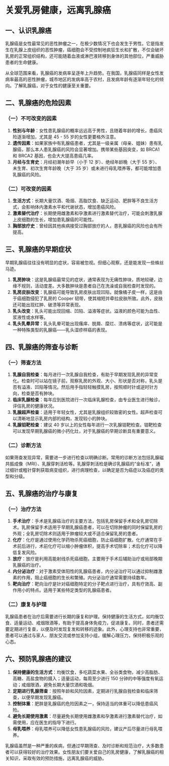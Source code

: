 # 关爱乳房健康，远离乳腺癌

## 一、认识乳腺癌
乳腺癌是女性最常见的恶性肿瘤之一，在极少数情况下也会发生于男性。它是指发生在乳腺上皮组织的恶性肿瘤，癌细胞会不受控制地疯狂生长和扩散，不仅会破坏乳房的正常组织结构，还可能随着血液或淋巴液转移到身体的其他部位，严重威胁患者的生命健康。

从全球范围来看，乳腺癌的发病率呈逐年上升趋势。在我国，乳腺癌同样是女性发病率最高的恶性肿瘤，城市地区的发病率高于农村，且发病年龄有逐渐年轻化的倾向。了解乳腺癌，对于女性的健康至关重要。

## 二、乳腺癌的危险因素
### （一）不可改变的因素
1. **性别与年龄**：女性患乳腺癌的概率远远高于男性，且随着年龄的增长，患癌风险逐渐增加，尤其是 45 - 55 岁的女性更要格外注意。
2. **遗传因素**：如果家族中有乳腺癌患者，尤其是一级亲属（母亲、姐妹）患有乳腺癌，那么本人患乳腺癌的风险会显著增加。携带某些基因突变，如 BRCA1 和 BRCA2 基因，也会大大提高患癌几率。
3. **月经与生育史**：月经初潮年龄早（小于 12 岁）、绝经年龄晚（大于 55 岁）、未生育、初次生育年龄晚（大于 35 岁）或未进行母乳喂养等，都可能增加患乳腺癌的风险。

### （二）可改变的因素
1. **生活方式**：长期大量饮酒、吸烟、高脂饮食、缺乏运动、肥胖等不良生活方式，会影响体内激素水平和代谢状态，增加患癌风险。
2. **激素替代治疗**：长期使用雌激素和孕激素进行激素替代治疗，可能会刺激乳腺上皮细胞的生长，增加患乳腺癌的可能性。
3. **胸部放疗史**：曾经因其他疾病接受过胸部放疗的人，患乳腺癌的风险也会有所提高。

## 三、乳腺癌的早期症状
早期乳腺癌往往没有明显的症状，容易被忽视。但细心观察，还是能发现一些蛛丝马迹。
1. **乳房肿块**：这是乳腺癌最常见的症状，通常表现为无痛性肿块，质地较硬，边缘不规则，活动度差。大多数肿块是患者自己在洗澡或自我检查时发现的。
2. **乳房皮肤改变**：乳腺癌可能导致乳房皮肤出现凹陷，就像橘子皮一样，这是由于癌细胞侵犯了乳房的 Cooper 韧带，使其缩短并牵拉皮肤所致。此外，皮肤还可能出现红肿、破溃等异常表现。
3. **乳头改变**：乳头可能出现回缩、凹陷、溢液等症状。溢液的颜色可能为血性、浆液性或水样等。
4. **乳头乳晕异常**：乳头乳晕可能出现瘙痒、脱屑、糜烂、溃疡等症状，这可能是一种特殊类型的乳腺癌——乳头湿疹样癌的表现。

## 四、乳腺癌的筛查与诊断
### （一）筛查方法
1. **乳腺自我检查**：每月进行一次乳腺自我检查，有助于早期发现乳房的异常变化。检查时可以站在镜子前，观察乳房的外观、大小、形状是否对称，乳头是否有溢液、凹陷等情况。然后用手指轻轻触摸乳房，按照顺时针或逆时针方向，检查是否有肿块。
2. **临床乳腺检查**：每年应到医院进行一次临床乳腺检查，由专业医生进行触诊，评估乳房的健康状况。
3. **乳腺超声检查**：适用于年轻女性，尤其是乳腺组织较致密的女性。超声检查可以清晰地显示乳房内部的结构，发现较小的肿块。
4. **乳腺钼靶检查**：建议 40 岁以上的女性每年进行一次乳腺钼靶检查。钼靶检查可以发现早期乳腺癌的微小钙化灶，对于乳腺癌的早期诊断具有重要意义。

### （二）诊断方法
如果筛查发现异常，需要进一步进行检查以明确诊断。常用的诊断方法包括乳腺磁共振成像（MRI）、乳腺穿刺活检等。乳腺穿刺活检是确诊乳腺癌的“金标准”，通过细针或粗针穿刺获取病变组织，进行病理检查，以确定是否为癌症以及癌症的类型和分级。

## 五、乳腺癌的治疗与康复
### （一）治疗方法
1. **手术治疗**：手术是乳腺癌治疗的主要方法，包括乳房保留手术和全乳房切除术。乳房保留手术适用于早期乳腺癌患者，可以在切除肿瘤的同时保留乳房的外观；全乳房切除术则适用于肿瘤较大或不适合保留乳房的患者。
2. **化疗**：化疗是通过使用化学药物杀死癌细胞，防止癌细胞扩散。化疗通常在手术前后进行，术前化疗可以缩小肿瘤体积，提高手术切除率；术后化疗可以降低复发风险。
3. **放疗**：放疗是利用高能射线杀死癌细胞，主要用于手术后辅助治疗或局部晚期乳腺癌的治疗。
4. **内分泌治疗**：对于激素受体阳性的乳腺癌患者，内分泌治疗可以通过抑制雌激素的作用，阻止癌细胞的生长和繁殖。内分泌治疗通常需要持续数年。
5. **靶向治疗**：靶向治疗是针对癌细胞特定的分子靶点进行治疗，具有疗效高、副作用小的特点。适用于某些特定类型的乳腺癌患者。

### （二）康复与护理
乳腺癌患者在治疗后需要进行长期的康复和护理。保持健康的生活方式，如均衡饮食、适量运动、戒烟限酒等，有助于提高身体免疫力，促进康复。同时，患者还需要定期进行复查，以便及时发现复发和转移的迹象。此外，心理支持也非常重要，患者可以通过与家人、朋友交流或参加支持小组，缓解心理压力，保持积极乐观的心态。

## 六、预防乳腺癌的建议
1. **保持健康的生活方式**：均衡饮食，多吃蔬菜水果、全谷类食物，减少高脂肪、高糖、高盐食物的摄入；适量运动，每周至少进行 150 分钟的中等强度有氧运动；戒烟限酒，避免长期大量饮酒和吸烟。
2. **定期进行乳腺筛查**：按照年龄和风险因素，定期进行乳腺自我检查和临床筛查，以便早期发现乳腺癌。
3. **控制体重**：肥胖是乳腺癌的危险因素之一，保持适当的体重可以降低患癌风险。
4. **避免长期使用激素**：尽量避免长期使用雌激素和孕激素进行激素替代治疗，如需使用，应在医生的指导下进行。
5. **母乳喂养**：母乳喂养可以降低女性患乳腺癌的风险，建议产后尽量进行母乳喂养。

乳腺癌虽然是一种严重的疾病，但通过早期筛查、及时诊断和规范治疗，大多数患者可以获得较好的治疗效果。女性朋友们要关爱自己的乳房健康，了解乳腺癌的相关知识，采取有效的预防措施，远离乳腺癌的威胁。 